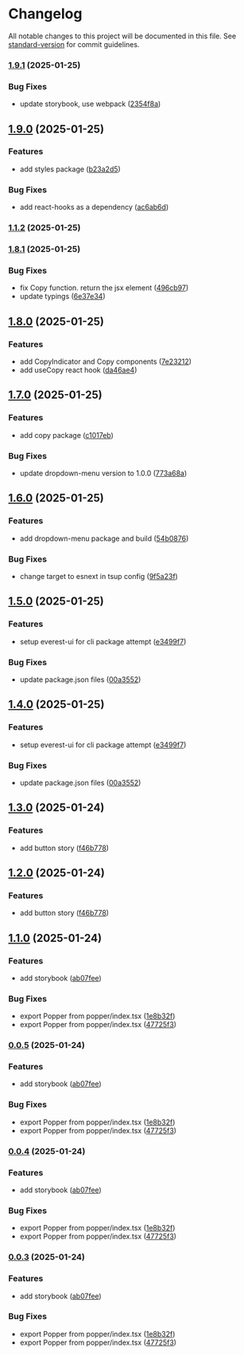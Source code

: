 # Changelog

All notable changes to this project will be documented in this file. See [standard-version](https://github.com/conventional-changelog/standard-version) for commit guidelines.

### [1.9.1](https://github.com/ZeynalliZeynal/everest-ui/compare/v1.9.0...v1.9.1) (2025-01-25)


### Bug Fixes

* update storybook, use webpack ([2354f8a](https://github.com/ZeynalliZeynal/everest-ui/commit/2354f8a83e319e5ae434dfb127f2bf5555535e47))

## [1.9.0](https://github.com/ZeynalliZeynal/everest-ui/compare/v1.8.1...v1.9.0) (2025-01-25)


### Features

* add styles package ([b23a2d5](https://github.com/ZeynalliZeynal/everest-ui/commit/b23a2d53aeb4eed0abf39308ad0e922619ad40f8))


### Bug Fixes

* add react-hooks as a dependency ([ac6ab6d](https://github.com/ZeynalliZeynal/everest-ui/commit/ac6ab6d6a0b37160902e9ededf1271e1246541a6))

### [1.1.2](https://github.com/ZeynalliZeynal/everest-ui/compare/v1.5.0...v1.1.2) (2025-01-25)

### [1.8.1](https://github.com/ZeynalliZeynal/everest-ui/compare/v1.0.6...v1.8.1) (2025-01-25)


### Bug Fixes

* fix Copy function. return the jsx element ([496cb97](https://github.com/ZeynalliZeynal/everest-ui/commit/496cb97c721d96f97095d90f1cad3d0b47dc370b))
* update typings ([6e37e34](https://github.com/ZeynalliZeynal/everest-ui/commit/6e37e348eb49ccd61a88dfef5eb46ff7c9baec34))

## [1.8.0](https://github.com/ZeynalliZeynal/everest-ui/compare/v1.7.0...v1.8.0) (2025-01-25)


### Features

* add CopyIndicator and Copy components ([7e23212](https://github.com/ZeynalliZeynal/everest-ui/commit/7e23212eb878a3805774f5d7b6bcce51233deba1))
* add useCopy react hook ([da46ae4](https://github.com/ZeynalliZeynal/everest-ui/commit/da46ae44e9a9e61bf661b578c228dac09a7c54a4))

## [1.7.0](https://github.com/ZeynalliZeynal/everest-ui/compare/v1.6.0...v1.7.0) (2025-01-25)


### Features

* add copy package ([c1017eb](https://github.com/ZeynalliZeynal/everest-ui/commit/c1017eb3dd29730887438d4ea7bedef734ad204a))


### Bug Fixes

* update dropdown-menu version to 1.0.0 ([773a68a](https://github.com/ZeynalliZeynal/everest-ui/commit/773a68af24606cf91f2fa47c282f4668c4b2d3f3))

## [1.6.0](https://github.com/ZeynalliZeynal/everest-ui/compare/v1.0.2...v1.6.0) (2025-01-25)


### Features

* add dropdown-menu package and build ([54b0876](https://github.com/ZeynalliZeynal/everest-ui/commit/54b0876c7de57700fee97255a3d012137100978c))


### Bug Fixes

* change target to esnext in tsup config ([9f5a23f](https://github.com/ZeynalliZeynal/everest-ui/commit/9f5a23fb742350e629f06799be9def9b6098b9b4))

## [1.5.0](https://github.com/ZeynalliZeynal/everest-ui/compare/v1.3.0...v1.5.0) (2025-01-25)


### Features

* setup everest-ui for cli package attempt ([e3499f7](https://github.com/ZeynalliZeynal/everest-ui/commit/e3499f732100586a238e232a90775510bcde46e2))


### Bug Fixes

* update package.json files ([00a3552](https://github.com/ZeynalliZeynal/everest-ui/commit/00a35524d36f67db562b14b19474f9f36d446dc4))

## [1.4.0](https://github.com/ZeynalliZeynal/everest-ui/compare/v1.0.1...v1.4.0) (2025-01-25)


### Features

* setup everest-ui for cli package attempt ([e3499f7](https://github.com/ZeynalliZeynal/everest-ui/commit/e3499f732100586a238e232a90775510bcde46e2))


### Bug Fixes

* update package.json files ([00a3552](https://github.com/ZeynalliZeynal/everest-ui/commit/00a35524d36f67db562b14b19474f9f36d446dc4))

## [1.3.0](https://github.com/ZeynalliZeynal/everest-ui/compare/v1.1.0...v1.3.0) (2025-01-24)


### Features

* add button story ([f46b778](https://github.com/ZeynalliZeynal/everest-ui/commit/f46b77816a0fe0284e2915040a2cca9b04c53f84))

## [1.2.0](https://github.com/ZeynalliZeynal/everest-ui/compare/v1.1.0...v1.2.0) (2025-01-24)


### Features

* add button story ([f46b778](https://github.com/ZeynalliZeynal/everest-ui/commit/f46b77816a0fe0284e2915040a2cca9b04c53f84))

## [1.1.0](https://github.com/ZeynalliZeynal/everest-ui/compare/v1.2.0...v1.1.0) (2025-01-24)


### Features

* add storybook ([ab07fee](https://github.com/ZeynalliZeynal/everest-ui/commit/ab07feefef2ee7a6c780734474631c5d9027c473))


### Bug Fixes

* export Popper from popper/index.tsx ([1e8b32f](https://github.com/ZeynalliZeynal/everest-ui/commit/1e8b32f6fd695c70c77969cf4904d18876939617))
* export Popper from popper/index.tsx ([47725f3](https://github.com/ZeynalliZeynal/everest-ui/commit/47725f3de812e89572d56bcf030669c5df04b084))

### [0.0.5](https://github.com/ZeynalliZeynal/everest-ui/compare/v1.2.0...v0.0.5) (2025-01-24)


### Features

* add storybook ([ab07fee](https://github.com/ZeynalliZeynal/everest-ui/commit/ab07feefef2ee7a6c780734474631c5d9027c473))


### Bug Fixes

* export Popper from popper/index.tsx ([1e8b32f](https://github.com/ZeynalliZeynal/everest-ui/commit/1e8b32f6fd695c70c77969cf4904d18876939617))
* export Popper from popper/index.tsx ([47725f3](https://github.com/ZeynalliZeynal/everest-ui/commit/47725f3de812e89572d56bcf030669c5df04b084))

### [0.0.4](https://github.com/ZeynalliZeynal/everest-ui/compare/v1.2.0...v0.0.4) (2025-01-24)


### Features

* add storybook ([ab07fee](https://github.com/ZeynalliZeynal/everest-ui/commit/ab07feefef2ee7a6c780734474631c5d9027c473))


### Bug Fixes

* export Popper from popper/index.tsx ([1e8b32f](https://github.com/ZeynalliZeynal/everest-ui/commit/1e8b32f6fd695c70c77969cf4904d18876939617))
* export Popper from popper/index.tsx ([47725f3](https://github.com/ZeynalliZeynal/everest-ui/commit/47725f3de812e89572d56bcf030669c5df04b084))

### [0.0.3](https://github.com/ZeynalliZeynal/everest-ui/compare/v1.2.0...v0.0.3) (2025-01-24)


### Features

* add storybook ([ab07fee](https://github.com/ZeynalliZeynal/everest-ui/commit/ab07feefef2ee7a6c780734474631c5d9027c473))


### Bug Fixes

* export Popper from popper/index.tsx ([1e8b32f](https://github.com/ZeynalliZeynal/everest-ui/commit/1e8b32f6fd695c70c77969cf4904d18876939617))
* export Popper from popper/index.tsx ([47725f3](https://github.com/ZeynalliZeynal/everest-ui/commit/47725f3de812e89572d56bcf030669c5df04b084))
